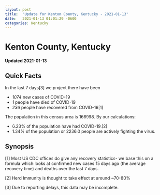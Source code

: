 ```yaml
---
layout: post
title:  "Update for Kenton County, Kentucky - 2021-01-13"
date:   2021-01-13 01:01:29 -0600
categories: Kentucky
---
```


# Kenton County, Kentucky
#### Updated 2021-01-13

## Quick Facts

In the last 7 days[3] we project there have been
- *1074* new cases of COVID-19
- *1* people have died of COVID-19
- *236* people have recovered from COVID-19[1]

The population in this census area is 166998. By our calculations:
- 6.23% of the population have had COVID-19.[2]
- 1.34% of the population or 2236.0 people are actively fighting the virus.

## Synopsis




[1] Most US CDC offices do give any recovery statistics- we base this on a formula which looks at confirmed new cases
15 days ago (the average recovery time) and deaths over the last 7 days.

[2] Herd Immunity is thought to take effect at around ~70-80%

[3] Due to reporting delays, this data may be incomplete.
 
    